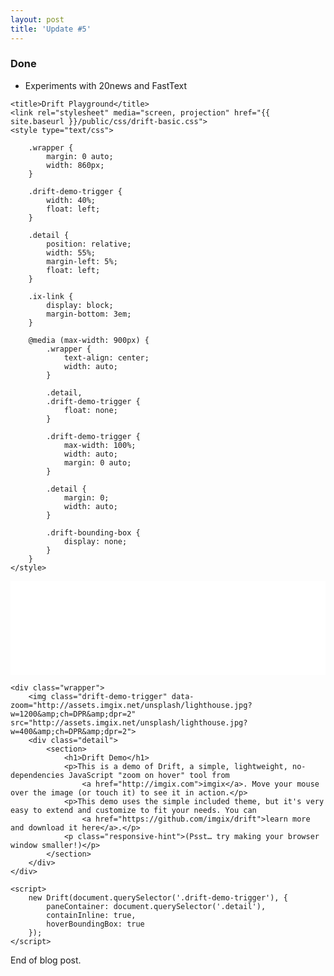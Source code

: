 ```yaml
---
layout: post
title: 'Update #5'
---
```

### Done
  * Experiments with 20news and FastText

<html>
<head>
	<meta charset="utf-8">
	<meta http-equiv="X-UA-Compatible" content="IE=edge,chrome=1">
	<meta name="designer" content="imgix">
	<meta name="developer" content="imgix">
	<meta name="viewport" content="width=device-width,initial-scale=1,maximum-scale=1,maximum-scale=1">
	<meta http-equiv="Accept-CH" content="DPR, Width, Viewport-Width">

	<title>Drift Playground</title>
	<link rel="stylesheet" media="screen, projection" href="{{ site.baseurl }}/public/css/drift-basic.css">
	<style type="text/css">

		.wrapper {
			margin: 0 auto;
			width: 860px;
		}

		.drift-demo-trigger {
			width: 40%;
			float: left;
		}

		.detail {
			position: relative;
			width: 55%;
			margin-left: 5%;
			float: left;
		}

		.ix-link {
			display: block;
			margin-bottom: 3em;
		}

		@media (max-width: 900px) {
			.wrapper {
				text-align: center;
				width: auto;
			}

			.detail,
			.drift-demo-trigger {
				float: none;
			}

			.drift-demo-trigger {
				max-width: 100%;
				width: auto;
				margin: 0 auto;
			}

			.detail {
				margin: 0;
				width: auto;
			}

			.drift-bounding-box {
				display: none;
			}
		}
	</style>
</head>

<body>
<iframe class="slideshow-iframe" src="{{ site.baseurl }}/slides/my-pics1.html"
style="width:100%" frameborder="0" scrolling="no" onload="resizeIframe(this)"></iframe>

	<div class="wrapper">
		<img class="drift-demo-trigger" data-zoom="http://assets.imgix.net/unsplash/lighthouse.jpg?w=1200&amp;ch=DPR&amp;dpr=2" src="http://assets.imgix.net/unsplash/lighthouse.jpg?w=400&amp;ch=DPR&amp;dpr=2">
		<div class="detail">
			<section>
				<h1>Drift Demo</h1>
				<p>This is a demo of Drift, a simple, lightweight, no-dependencies JavaScript "zoom on hover" tool from
					<a href="http://imgix.com">imgix</a>. Move your mouse over the image (or touch it) to see it in action.</p>
				<p>This demo uses the simple included theme, but it's very easy to extend and customize to fit your needs. You can
					<a href="https://github.com/imgix/drift">learn more and download it here</a>.</p>
				<p class="responsive-hint">(Psst… try making your browser window smaller!)</p>
			</section>
		</div>
	</div>

  <script src="{{ site.baseurl }}/js/Drift.js"></script>
	<script>
		new Drift(document.querySelector('.drift-demo-trigger'), {
			paneContainer: document.querySelector('.detail'),
			containInline: true,
			hoverBoundingBox: true
		});
	</script>
</body>

</html>

End of blog post.
<br>
<br>
<br>
